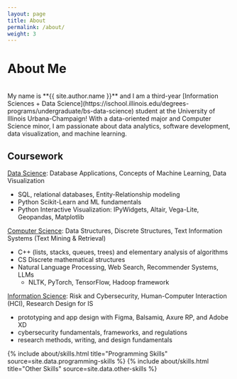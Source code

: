 ```yaml
---
layout: page
title: About
permalink: /about/
weight: 3
---
```


# **About Me**
<br>
My name is **{{ site.author.name }}** and I am a third-year [Information Sciences + Data Science](https://ischool.illinois.edu/degrees-programs/undergraduate/bs-data-science) student at the University of Illinois Urbana-Champaign! With a data-oriented major and Computer Science minor, I am passionate about data analytics, software development, data visualization, and machine learning. 

## Coursework
[Data Science](https://datascience.illinois.edu): Database Applications, Concepts of Machine Learning, Data Visualization
- SQL, relational databases, Entity-Relationship modeling
- Python Scikit-Learn and ML fundamentals
- Python Interactive Visualization: IPyWidgets, Altair, Vega-Lite, Geopandas, Matplotlib

[Computer Science](https://cs.illinois.edu/): Data Structures, Discrete Structures, Text Information Systems (Text Mining & Retrieval)
- C++ (lists, stacks, queues, trees) and elementary analysis of algorithms
- CS Discrete mathematical structures
- Natural Language Processing, Web Search, Recommender Systems, LLMs
    - NLTK, PyTorch, TensorFlow, Hadoop framework

[Information Science](https://ischool.illinois.edu/): Risk and Cybersecurity, Human-Computer Interaction (HCI), Research Design for IS
- prototyping and app design with Figma, Balsamiq, Axure RP, and Adobe XD
- cybersecurity fundamentals, frameworks, and regulations
- research methods, writing, and design fundamentals

<div class="row">
{% include about/skills.html title="Programming Skills" source=site.data.programming-skills %}
{% include about/skills.html title="Other Skills" source=site.data.other-skills %}
</div>

<!-- <div class="row">
{% include about/timeline.html %}
</div> -->
